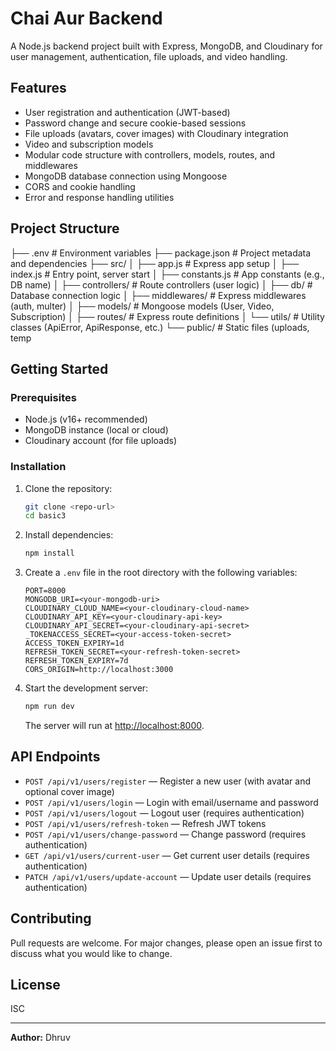 # Chai Aur Backend

A Node.js backend project built with Express, MongoDB, and Cloudinary for user management, authentication, file uploads, and video handling.

## Features

- User registration and authentication (JWT-based)
- Password change and secure cookie-based sessions
- File uploads (avatars, cover images) with Cloudinary integration
- Video and subscription models
- Modular code structure with controllers, models, routes, and middlewares
- MongoDB database connection using Mongoose
- CORS and cookie handling
- Error and response handling utilities

## Project Structure

 ├── .env # Environment variables ├── package.json # Project metadata and dependencies ├── src/ │ ├── app.js # Express app setup │ ├── index.js # Entry point, server start │ ├── constants.js # App constants (e.g., DB name) │ ├── controllers/ # Route controllers (user logic) │ ├── db/ # Database connection logic │ ├── middlewares/ # Express middlewares (auth, multer) │ ├── models/ # Mongoose models (User, Video, Subscription) │ ├── routes/ # Express route definitions │ └── utils/ # Utility classes (ApiError, ApiResponse, etc.) └── public/ # Static files (uploads, temp


## Getting Started

### Prerequisites

- Node.js (v16+ recommended)
- MongoDB instance (local or cloud)
- Cloudinary account (for file uploads)

### Installation

1. Clone the repository:
    ```sh
    git clone <repo-url>
    cd basic3
    ```

2. Install dependencies:
    ```sh
    npm install
    ```

3. Create a `.env` file in the root directory with the following variables:
    ```
    PORT=8000
    MONGODB_URI=<your-mongodb-uri>
    CLOUDINARY_CLOUD_NAME=<your-cloudinary-cloud-name>
    CLOUDINARY_API_KEY=<your-cloudinary-api-key>
    CLOUDINARY_API_SECRET=<your-cloudinary-api-secret>
    _TOKENACCESS_SECRET=<your-access-token-secret>
    ACCESS_TOKEN_EXPIRY=1d
    REFRESH_TOKEN_SECRET=<your-refresh-token-secret>
    REFRESH_TOKEN_EXPIRY=7d
    CORS_ORIGIN=http://localhost:3000
    ```

4. Start the development server:
    ```sh
    npm run dev
    ```

    The server will run at [http://localhost:8000](http://localhost:8000).

## API Endpoints

- `POST /api/v1/users/register` — Register a new user (with avatar and optional cover image)
- `POST /api/v1/users/login` — Login with email/username and password
- `POST /api/v1/users/logout` — Logout user (requires authentication)
- `POST /api/v1/users/refresh-token` — Refresh JWT tokens
- `POST /api/v1/users/change-password` — Change password (requires authentication)
- `GET /api/v1/users/current-user` — Get current user details (requires authentication)
- `PATCH /api/v1/users/update-account` — Update user details (requires authentication)

## Contributing

Pull requests are welcome. For major changes, please open an issue first to discuss what you would like to change.

## License

ISC

---

**Author:** Dhruv
